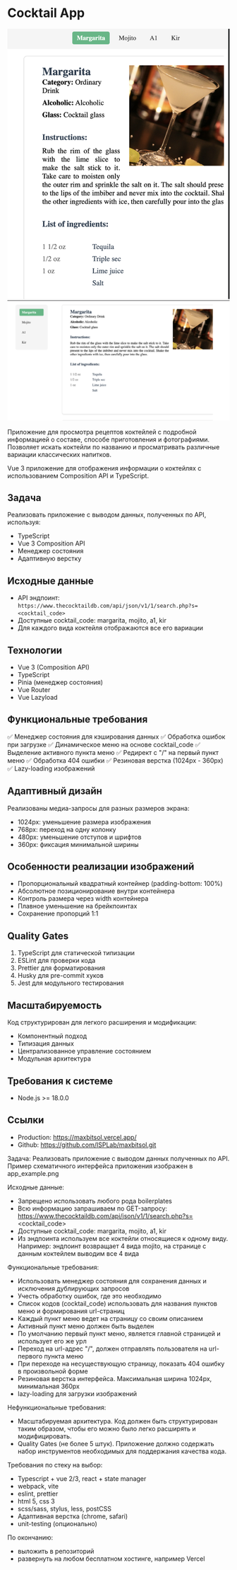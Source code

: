 # Cocktail App

![Cocktail App Screenshot](https://github.com/ISPLab/maxbitsol/blob/main/screenshots/image.png)
![Cocktail App Screenshot](https://github.com/ISPLab/maxbitsol/blob/main/screenshots/image2.png)

Приложение для просмотра рецептов коктейлей с подробной информацией о составе, способе приготовления и фотографиями. Позволяет искать коктейли по названию и просматривать различные вариации классических напитков.


Vue 3 приложение для отображения информации о коктейлях с использованием Composition API и TypeScript.

## Задача

Реализовать приложение с выводом данных, полученных по API, используя:
- TypeScript
- Vue 3 Composition API
- Менеджер состояния
- Адаптивную верстку

## Исходные данные

- API эндпоинт: `https://www.thecocktaildb.com/api/json/v1/1/search.php?s=<cocktail_code>`
- Доступные cocktail_code: margarita, mojito, a1, kir
- Для каждого вида коктейля отображаются все его вариации

## Технологии

- Vue 3 (Composition API)
- TypeScript
- Pinia (менеджер состояния)
- Vue Router
- Vue Lazyload

## Функциональные требования

✅ Менеджер состояния для кэширования данных
✅ Обработка ошибок при загрузке
✅ Динамическое меню на основе cocktail_code
✅ Выделение активного пункта меню
✅ Редирект с "/" на первый пункт меню
✅ Обработка 404 ошибки
✅ Резиновая верстка (1024px - 360px)
✅ Lazy-loading изображений

## Адаптивный дизайн

Реализованы медиа-запросы для разных размеров экрана:
- 1024px: уменьшение размера изображения
- 768px: переход на одну колонку
- 480px: уменьшение отступов и шрифтов
- 360px: фиксация минимальной ширины

## Особенности реализации изображений

- Пропорциональный квадратный контейнер (padding-bottom: 100%)
- Абсолютное позиционирование внутри контейнера
- Контроль размера через width контейнера
- Плавное уменьшение на брейкпоинтах
- Сохранение пропорций 1:1

## Quality Gates

1. TypeScript для статической типизации
2. ESLint для проверки кода
3. Prettier для форматирования
4. Husky для pre-commit хуков
5. Jest для модульного тестирования

## Масштабируемость

Код структурирован для легкого расширения и модификации:
- Компонентный подход
- Типизация данных
- Централизованное управление состоянием
- Модульная архитектура

## Требования к системе

- Node.js >= 18.0.0

## Ссылки

- Production: https://maxbitsol.vercel.app/
- Github: https://github.com/ISPLab/maxbitsol.git



Задача:
Реализовать приложение с выводом данных полученных по API.
Пример схематичного интерфейса приложения изображен в app_example.png

Исходные данные:
- Запрещено использовать любого рода boilerplates
- Всю информацию запрашиваем по GET-запросу: https://www.thecocktaildb.com/api/json/v1/1/search.php?s=<cocktail_code>
- Доступные cocktail_code: margarita, mojito, a1, kir
- Из эндпоинта используем все коктейли относящиеся к одному виду. Например: эндпоинт возвращает 4 вида mojito, на странице с данным коктейлем выводим все 4 вида

Функциональные требования:
- Использовать менеджер состояния для сохранения данных и исключения дублирующих запросов
- Учесть обработку ошибок, где это необходимо
- Список кодов (cocktail_code) использовать для названия пунктов меню и формирования url-страниц
- Каждый пункт меню ведет на страницу со своим описанием
- Активный пункт меню должен быть выделен
- По умолчанию первый пункт меню, является главной страницей и использует его же урл
- Переход на url-адрес "/", должен отправлять пользователя на url-первого пункта меню
- При переходе на несуществующую страницу, показать 404 ошибку в произвольной форме
- Резиновая верстка интерфейса. Максимальная ширина 1024px, минимальная 360px
- lazy-loading для загрузки изображений

Нефункциональные требования:
- Масштабируемая архитектура. Код должен быть структурирован таким образом, чтобы его можно было легко расширять и модифицировать.
- Quality Gates (не более 5 штук). Приложение должно содержать набор инструментов необходимых для поддержания качества кода.

Требования по стеку на выбор:
- Typescript + vue 2/3, react + state manager
- webpack, vite
- eslint, prettier
- html 5, css 3
- scss/sass, stylus, less, postCSS
- Адаптивная верстка (chrome, safari)
- unit-testing (опционально)

По окончанию:
- выложить в репозиторий
- развернуть на любом бесплатном хостинге, например Vercel
